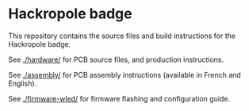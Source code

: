 # Hackropole badge

<!--
SPDX-FileCopyrightText: 2025 Hackropole
SPDX-License-Identifier: CC-BY-4.0
-->

This repository contains the source files and build instructions for the Hackropole badge.

See [./hardware/](./hardware/) for PCB source files, and production instructions.

See [./assembly/](./assembly/README.en.md) for PCB assembly instructions (available in French and English).

See [./firmware-wled/](./firmware-wled/) for firmware flashing and configuration guide.
